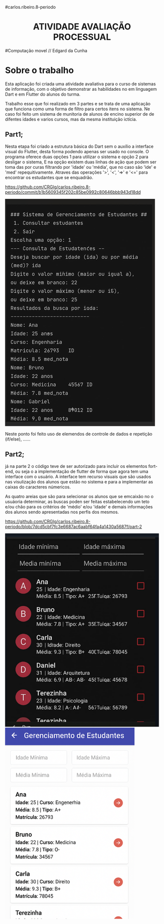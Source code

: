 #carlos.ribeiro.8-periodo

<h1 align="center">  ATIVIDADE AVALIAÇÃO PROCESSUAL </h1>  
#Computação movel // Edgard da Cunha

# Sobre o trabalho
Esta aplicação foi criada uma atividade avaliativa para o curso de sistemas de informação, com o objetivo demonstrar as habilidades no em linguagem Dart e em Flutter do alunos do turma.

Trabalho esse que foi realizado em 3 partes e se trata de uma aplicação que funciona como uma forma de filtro para certos itens no sistema.
Ne caso foi feito um sistema de munitoria de alunos de encino superior de de difentes idades e varios cursos, mas da mesma instituição ictícia.

## Part1;
Nesta etapa foi criado a estrutura básica do Dart sem o auxílio a interface visual do Flutter, desta forma podendo apenas ser usado no console. O programa oferece duas opções 1 para utilizar o sistema e opção 2 para desligar o sistema, E na opção existem duas linhas de ação que podem ser toma das por curas filtrando por 'idade' ou 'média', que no caso são 'ide' e 'med' repequitivamente. Atraves das operações '>', '<', '=>' e '<=' para encontrar os estudantes que se enquadrão.

  https://github.com/CRGlg/carlos.ribeiro.8-periodo/commit/b1b5609345f202c85be0992c80646bbb943d18dd
  

![excutando no consolo, sem interface visual](https://github.com/CRGlg/carlos.ribeiro.8-periodo/blob/main/MATERILvisual/Captura%20de%20tela%202025-09-08%20183050.png)

 Neste ponto foi feito uso de elemendos de controle de dados e repetição (if/else), ......


## Part2;
já na parte 2 o código teve de ser autorizado para incluir os elementos fort-end, ou seja o a implementação de flutter de forma que agora tem uma interface com o usuário. A interface tem recurso visuais que são usados nas visulização dos alunos que estão no sistema e para a implementar as caixas do caracteres númericos.

As quatro areias que são para selecionar os alunos que se emcaixão no o usuáoria determinar, as buscas poden ser feitas estabelecendo um teto e/ou chão para os critérios de 'médio' e/ou 'idade' e demais informações dos alunos sendo apresentadas nos perfis dos mesmos.

  https://github.com/CRGlg/carlos.ribeiro.8-periodo/blob/7dcd5cbf7fc3e6687ac6aabf64fa4a1430a5687f/part-2

![interface da tela do android mostrando como ficou](https://github.com/CRGlg/carlos.ribeiro.8-periodo/blob/main/MATERILvisual/Captura%20de%20tela%202025-09-08%20184554.png)
![interface da tela do android mostrando como ficou](https://github.com/CRGlg/carlos.ribeiro.8-periodo/blob/main/MATERILvisual/Captura%20de%20tela%202025-09-08%20185811.png)

  
  

  


  
